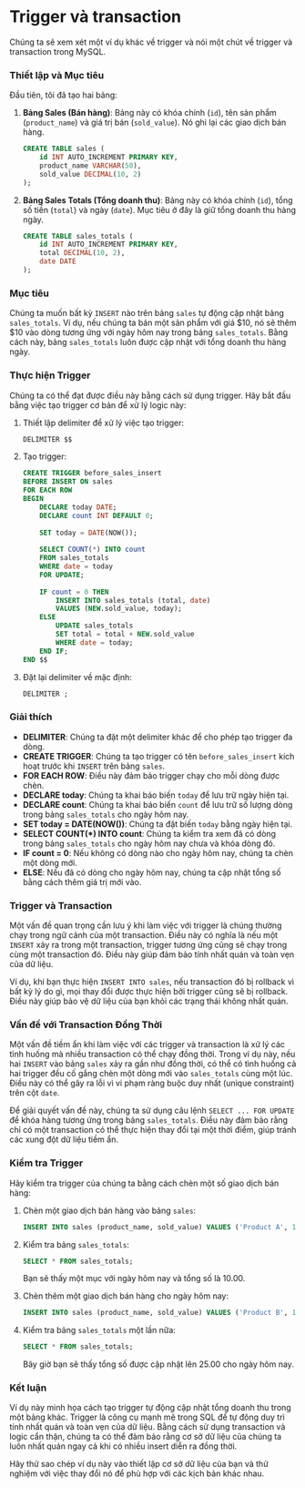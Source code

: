 # Trigger và transaction

Chúng ta sẽ xem xét một ví dụ khác về trigger và nói một chút về trigger và transaction trong MySQL.
### Thiết lập và Mục tiêu

Đầu tiên, tôi đã tạo hai bảng:

1. **Bảng Sales (Bán hàng)**: Bảng này có khóa chính (`id`), tên sản phẩm (`product_name`) và giá trị bán (`sold_value`). Nó ghi lại các giao dịch bán hàng.

   ```sql
   CREATE TABLE sales (
       id INT AUTO_INCREMENT PRIMARY KEY,
       product_name VARCHAR(50),
       sold_value DECIMAL(10, 2)
   );
   ```

2. **Bảng Sales Totals (Tổng doanh thu)**: Bảng này có khóa chính (`id`), tổng số tiền (`total`) và ngày (`date`). Mục tiêu ở đây là giữ tổng doanh thu hàng ngày.

   ```sql
   CREATE TABLE sales_totals (
       id INT AUTO_INCREMENT PRIMARY KEY,
       total DECIMAL(10, 2),
       date DATE
   );
   ```

### Mục tiêu

Chúng ta muốn bất kỳ `INSERT` nào trên bảng `sales` tự động cập nhật bảng `sales_totals`. Ví dụ, nếu chúng ta bán một sản phẩm với giá $10, nó sẽ thêm $10 vào dòng tương ứng với ngày hôm nay trong bảng `sales_totals`. Bằng cách này, bảng `sales_totals` luôn được cập nhật với tổng doanh thu hàng ngày.

### Thực hiện Trigger

Chúng ta có thể đạt được điều này bằng cách sử dụng trigger. Hãy bắt đầu bằng việc tạo trigger cơ bản để xử lý logic này:

1. Thiết lập delimiter để xử lý việc tạo trigger:

   ```sql
   DELIMITER $$
   ```

2. Tạo trigger:

   ```sql
   CREATE TRIGGER before_sales_insert
   BEFORE INSERT ON sales
   FOR EACH ROW
   BEGIN
       DECLARE today DATE;
       DECLARE count INT DEFAULT 0;
       
       SET today = DATE(NOW());
       
       SELECT COUNT(*) INTO count 
       FROM sales_totals 
       WHERE date = today 
       FOR UPDATE;
       
       IF count = 0 THEN
           INSERT INTO sales_totals (total, date) 
           VALUES (NEW.sold_value, today);
       ELSE
           UPDATE sales_totals 
           SET total = total + NEW.sold_value 
           WHERE date = today;
       END IF;
   END $$
   ```

3. Đặt lại delimiter về mặc định:

   ```sql
   DELIMITER ;
   ```

### Giải thích

- **DELIMITER**: Chúng ta đặt một delimiter khác để cho phép tạo trigger đa dòng.
- **CREATE TRIGGER**: Chúng ta tạo trigger có tên `before_sales_insert` kích hoạt trước khi `INSERT` trên bảng `sales`.
- **FOR EACH ROW**: Điều này đảm bảo trigger chạy cho mỗi dòng được chèn.
- **DECLARE today**: Chúng ta khai báo biến `today` để lưu trữ ngày hiện tại.
- **DECLARE count**: Chúng ta khai báo biến `count` để lưu trữ số lượng dòng trong bảng `sales_totals` cho ngày hôm nay.
- **SET today = DATE(NOW())**: Chúng ta đặt biến `today` bằng ngày hiện tại.
- **SELECT COUNT(*) INTO count**: Chúng ta kiểm tra xem đã có dòng trong bảng `sales_totals` cho ngày hôm nay chưa và khóa dòng đó.
- **IF count = 0**: Nếu không có dòng nào cho ngày hôm nay, chúng ta chèn một dòng mới.
- **ELSE**: Nếu đã có dòng cho ngày hôm nay, chúng ta cập nhật tổng số bằng cách thêm giá trị mới vào.

### Trigger và Transaction

Một vấn đề quan trọng cần lưu ý khi làm việc với trigger là chúng thường chạy trong ngữ cảnh của một transaction. Điều này có nghĩa là nếu một `INSERT` xảy ra trong một transaction, trigger tương ứng cũng sẽ chạy trong cùng một transaction đó. Điều này giúp đảm bảo tính nhất quán và toàn vẹn của dữ liệu.

Ví dụ, khi bạn thực hiện `INSERT INTO sales`, nếu transaction đó bị rollback vì bất kỳ lý do gì, mọi thay đổi được thực hiện bởi trigger cũng sẽ bị rollback. Điều này giúp bảo vệ dữ liệu của bạn khỏi các trạng thái không nhất quán.

### Vấn đề với Transaction Đồng Thời

Một vấn đề tiềm ẩn khi làm việc với các trigger và transaction là xử lý các tình huống mà nhiều transaction có thể chạy đồng thời. Trong ví dụ này, nếu hai `INSERT` vào bảng `sales` xảy ra gần như đồng thời, có thể có tình huống cả hai trigger đều cố gắng chèn một dòng mới vào `sales_totals` cùng một lúc. Điều này có thể gây ra lỗi vì vi phạm ràng buộc duy nhất (unique constraint) trên cột `date`.

Để giải quyết vấn đề này, chúng ta sử dụng câu lệnh `SELECT ... FOR UPDATE` để khóa hàng tương ứng trong bảng `sales_totals`. Điều này đảm bảo rằng chỉ có một transaction có thể thực hiện thay đổi tại một thời điểm, giúp tránh các xung đột dữ liệu tiềm ẩn.

### Kiểm tra Trigger

Hãy kiểm tra trigger của chúng ta bằng cách chèn một số giao dịch bán hàng:

1. Chèn một giao dịch bán hàng vào bảng `sales`:

   ```sql
   INSERT INTO sales (product_name, sold_value) VALUES ('Product A', 10.00);
   ```

2. Kiểm tra bảng `sales_totals`:

   ```sql
   SELECT * FROM sales_totals;
   ```

   Bạn sẽ thấy một mục với ngày hôm nay và tổng số là 10.00.

3. Chèn thêm một giao dịch bán hàng cho ngày hôm nay:

   ```sql
   INSERT INTO sales (product_name, sold_value) VALUES ('Product B', 15.00);
   ```

4. Kiểm tra bảng `sales_totals` một lần nữa:

   ```sql
   SELECT * FROM sales_totals;
   ```

   Bây giờ bạn sẽ thấy tổng số được cập nhật lên 25.00 cho ngày hôm nay.

### Kết luận

Ví dụ này minh họa cách tạo trigger tự động cập nhật tổng doanh thu trong một bảng khác. Trigger là công cụ mạnh mẽ trong SQL để tự động duy trì tính nhất quán và toàn vẹn của dữ liệu. Bằng cách sử dụng transaction và logic cẩn thận, chúng ta có thể đảm bảo rằng cơ sở dữ liệu của chúng ta luôn nhất quán ngay cả khi có nhiều insert diễn ra đồng thời.

Hãy thử sao chép ví dụ này vào thiết lập cơ sở dữ liệu của bạn và thử nghiệm với việc thay đổi nó để phù hợp với các kịch bản khác nhau.
